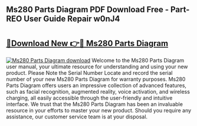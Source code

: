## Ms280 Parts Diagram PDF Download Free - Part-REO User Guide Repair w0nJ4

# <h2><a href="http://dfmuy66.blite.top/?on=Ms280+Parts+Diagram">🔗Download New 👉🔴 Ms280 Parts Diagram</a></h2>

[![Ms280 Parts Diagram download](https://i.imgur.com/lujVjoI.png)](http://dfmuy66.blite.top/?on=Ms280+Parts+Diagram)
Welcome to the Ms280 Parts Diagram user manual, your ultimate resource for understanding and using your new product. Please Note the Serial Number Locate and record the serial number of your new Ms280 Parts Diagram for warranty purposes. Ms280 Parts Diagram offers users an impressive collection of advanced features, such as facial recognition, augmented reality, voice activation, and wireless charging, all easily accessible through the user-friendly and intuitive interface. We trust that the Ms280 Parts Diagram has been an invaluable resource in your efforts to master your new product. Should you require any assistance, our customer service team is at your disposal.
